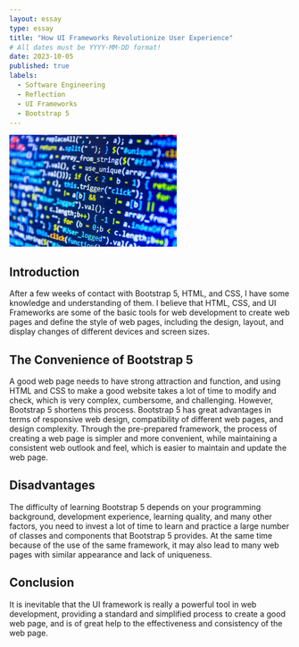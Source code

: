 ```yaml
---
layout: essay
type: essay
title: "How UI Frameworks Revolutionize User Experience"
# All dates must be YYYY-MM-DD format!
date: 2023-10-05
published: true
labels:
  - Software Engineering
  - Reflection
  - UI Frameworks
  - Bootstrap 5
---
```


<img width="300px" class="rounded float-start pe-4" src="../img/codest.jpg">

## Introduction
After a few weeks of contact with Bootstrap 5, HTML, and CSS, I have some knowledge and understanding of them. I believe that HTML, CSS, and UI Frameworks are some of the basic tools for web development to create web pages and define the style of web pages, including the design, layout, and display changes of different devices and screen sizes.


## The Convenience of Bootstrap 5
A good web page needs to have strong attraction and function, and using HTML and CSS to make a good website takes a lot of time to modify and check, which is very complex, cumbersome, and challenging.
However, Bootstrap 5 shortens this process. Bootstrap 5 has great advantages in terms of responsive web design, compatibility of different web pages, and design complexity. Through the pre-prepared framework, the process of creating a web page is simpler and more convenient, while maintaining a consistent web outlook and feel, which is easier to maintain and update the web page.


## Disadvantages
The difficulty of learning Bootstrap 5 depends on your programming background, development experience, learning quality, and many other factors, you need to invest a lot of time to learn and practice a large number of classes and components that Bootstrap 5 provides.
At the same time because of the use of the same framework, it may also lead to many web pages with similar appearance and lack of uniqueness.


## Conclusion
It is inevitable that the UI framework is really a powerful tool in web development, providing a standard and simplified process to create a good web page, and is of great help to the effectiveness and consistency of the web page.
